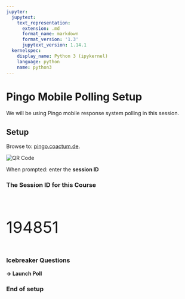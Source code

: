 ```yaml
---
jupyter:
  jupytext:
    text_representation:
      extension: .md
      format_name: markdown
      format_version: '1.3'
      jupytext_version: 1.14.1
  kernelspec:
    display_name: Python 3 (ipykernel)
    language: python
    name: python3
---
```


<!-- #region slideshow={"slide_type": "slide"} -->
# Pingo Mobile Polling Setup

We will be using Pingo mobile response system polling in this session.
<!-- #endregion -->

<!-- #region slideshow={"slide_type": "subslide"} -->
## Setup

Browse to: [pingo.coactum.de](https://pingo.coactum.de). 

<img src="https://chart.googleapis.com/chart?cht=qr&chs=300x300&choe=UTF-8&chld=H&chl=https://pingo.coactum.de" alt="QR Code" />
<!-- #endregion -->

<!-- #region slideshow={"slide_type": "subslide"} -->
When prompted: enter the **session ID**

### The Session ID for this Course
<pre>



</pre>
<div style="font-size: 32pt; font-face: bold;">194851</div>
<pre>



</pre>
<!-- #endregion -->

<!-- #region slideshow={"slide_type": "subslide"} -->
### Icebreaker Questions
<!-- #endregion -->

<!-- #region slideshow={"slide_type": "fragment"} -->
**-> Launch Poll**
<!-- #endregion -->

<!-- #region slideshow={"slide_type": "subslide"} -->
### End of setup
<!-- #endregion -->
